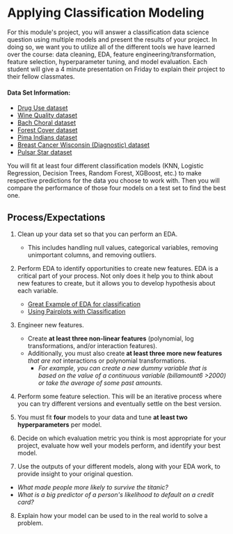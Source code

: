 
# Applying Classification Modeling

For this module's project, you will answer a classification data science question using multiple models and present the results of your project. In doing so, we want you to utilize all of the different tools we have learned over the course: data cleaning, EDA, feature engineering/transformation, feature selection, hyperparameter tuning, and model evaluation. Each student will give a 4 minute presentation on Friday to explain their project to their fellow classmates.


#### Data Set Information:

- [Drug Use dataset](https://archive.ics.uci.edu/ml/datasets/Drug+consumption+%28quantified%29)
- [Wine Quality dataset](https://archive.ics.uci.edu/ml/datasets/wine+quality)
- [Bach Choral dataset](https://archive.ics.uci.edu/ml/datasets/Bach+Choral+Harmony)
- [Forest Cover dataset](https://www.kaggle.com/uciml/forest-cover-type-dataset)
- [Pima Indians dataset](https://www.kaggle.com/uciml/pima-indians-diabetes-database)
- [Breast Cancer Wisconsin (Diagnostic) dataset](https://www.kaggle.com/uciml/breast-cancer-wisconsin-data)
- [Pulsar Star dataset](https://www.kaggle.com/pavanraj159/predicting-a-pulsar-star)



You will fit at least four different classification models (KNN, Logistic Regression, Decision Trees, Random Forest, XGBoost, etc.) to make respective predictions for the data you choose to work with. Then you will compare the performance of those four models on a test set to find the best one.  


## Process/Expectations


1. Clean up your data set so that you can perform an EDA.
    - This includes handling null values, categorical variables, removing unimportant columns, and removing outliers.


2. Perform EDA to identify opportunities to create new features. EDA is a critical part of your process. Not only does it help you to think about new features to create, but it allows you to develop hypothesis about each variable.
    - [Great Example of EDA for classification](https://www.kaggle.com/stephaniestallworth/titanic-eda-classification-end-to-end)
    - [Using Pairplots with Classification](https://towardsdatascience.com/visualizing-data-with-pair-plots-in-python-f228cf529166)


3. Engineer new features.
    - Create **at least three non-linear features** (polynomial, log transformations, and/or interaction features).
    - Additionally, you must also create **at least three more new features** *that are not* interactions or polynomial transformations.
        - *For example, you can create a new dummy variable that is based on the value of a continuous variable (billamount6 >2000) or take the average of some past amounts.*


4. Perform some feature selection. This will be an iterative process where you can try different versions and eventually settle on the best version.

5. You must fit **four** models to your data and tune **at least two hyperparameters** per model.

6. Decide on which evaluation metric you think is most appropriate for your project, evaluate how well your models perform, and identify your best model.

7. Use the outputs of your different models, along with your EDA work, to provide insight to your original question.
  - *What made people more likely to survive the titanic?*
  - *What is a big predictor of a person's likelihood to default on a credit card?*

8. Explain how your model can be used to in the real world to solve a problem.   
